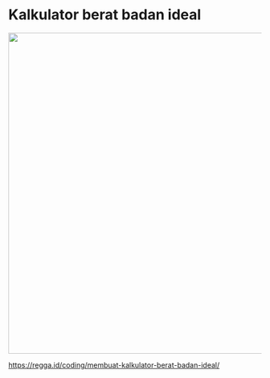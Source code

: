 # Kalkulator berat badan ideal

<img src="https://regga.id/static/65dd46a6a3b20489de791e8b13d11775/533d0/regga-rantai-membuat-kalkulator-untuk-menghitung-berat-badan-ideal.jpg" width="640">

https://regga.id/coding/membuat-kalkulator-berat-badan-ideal/
